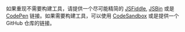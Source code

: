 如果重现不需要构建工具，请提供一个尽可能精简的 [JSFiddle](https://jsfiddle.net/chrisvfritz/50wL7mdz/), [JSBin](https://jsbin.com/) 或是 [CodePen](https://codepen.io) 链接。如果需要构建工具，可以使用 [CodeSandbox](https://codesandbox.io/s/vue) 或是提供一个 GitHub 仓库的链接。
